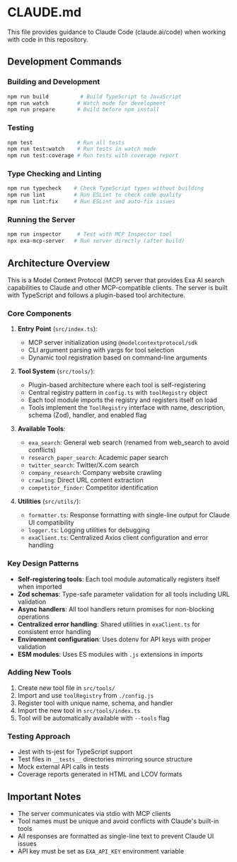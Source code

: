 # CLAUDE.md

This file provides guidance to Claude Code (claude.ai/code) when working with code in this repository.

## Development Commands

### Building and Development
```bash
npm run build          # Build TypeScript to JavaScript
npm run watch         # Watch mode for development
npm run prepare       # Build before npm install
```

### Testing
```bash
npm test              # Run all tests
npm run test:watch    # Run tests in watch mode
npm run test:coverage # Run tests with coverage report
```

### Type Checking and Linting
```bash
npm run typecheck    # Check TypeScript types without building
npm run lint         # Run ESLint to check code quality
npm run lint:fix     # Run ESLint and auto-fix issues
```

### Running the Server
```bash
npm run inspector     # Test with MCP Inspector tool
npx exa-mcp-server   # Run server directly (after build)
```

## Architecture Overview

This is a Model Context Protocol (MCP) server that provides Exa AI search capabilities to Claude and other MCP-compatible clients. The server is built with TypeScript and follows a plugin-based tool architecture.

### Core Components

1. **Entry Point** (`src/index.ts`): 
   - MCP server initialization using `@modelcontextprotocol/sdk`
   - CLI argument parsing with yargs for tool selection
   - Dynamic tool registration based on command-line arguments

2. **Tool System** (`src/tools/`):
   - Plugin-based architecture where each tool is self-registering
   - Central registry pattern in `config.ts` with `toolRegistry` object
   - Each tool module imports the registry and registers itself on load
   - Tools implement the `ToolRegistry` interface with name, description, schema (Zod), handler, and enabled flag

3. **Available Tools**:
   - `exa_search`: General web search (renamed from web_search to avoid conflicts)
   - `research_paper_search`: Academic paper search
   - `twitter_search`: Twitter/X.com search
   - `company_research`: Company website crawling
   - `crawling`: Direct URL content extraction
   - `competitor_finder`: Competitor identification

4. **Utilities** (`src/utils/`):
   - `formatter.ts`: Response formatting with single-line output for Claude UI compatibility
   - `logger.ts`: Logging utilities for debugging
   - `exaClient.ts`: Centralized Axios client configuration and error handling

### Key Design Patterns

- **Self-registering tools**: Each tool module automatically registers itself when imported
- **Zod schemas**: Type-safe parameter validation for all tools including URL validation
- **Async handlers**: All tool handlers return promises for non-blocking operations
- **Centralized error handling**: Shared utilities in `exaClient.ts` for consistent error handling
- **Environment configuration**: Uses dotenv for API keys with proper validation
- **ESM modules**: Uses ES modules with `.js` extensions in imports

### Adding New Tools

1. Create new tool file in `src/tools/`
2. Import and use `toolRegistry` from `./config.js`
3. Register tool with unique name, schema, and handler
4. Import the new tool in `src/tools/index.ts`
5. Tool will be automatically available with `--tools` flag

### Testing Approach

- Jest with ts-jest for TypeScript support
- Test files in `__tests__` directories mirroring source structure
- Mock external API calls in tests
- Coverage reports generated in HTML and LCOV formats

## Important Notes

- The server communicates via stdio with MCP clients
- Tool names must be unique and avoid conflicts with Claude's built-in tools
- All responses are formatted as single-line text to prevent Claude UI issues
- API key must be set as `EXA_API_KEY` environment variable